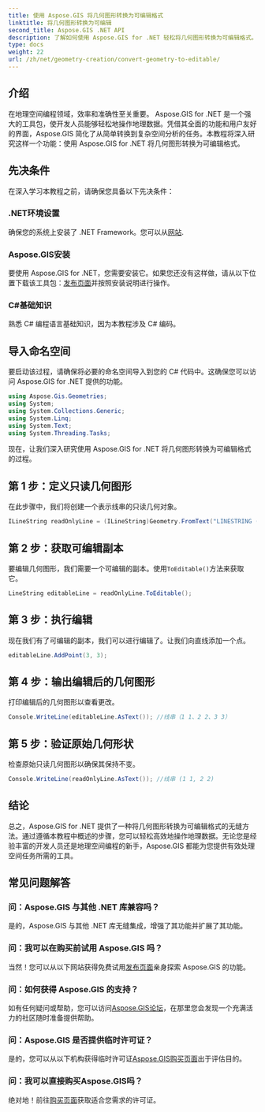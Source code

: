 ```yaml
---
title: 使用 Aspose.GIS 将几何图形转换为可编辑格式
linktitle: 将几何图形转换为可编辑
second_title: Aspose.GIS .NET API
description: 了解如何使用 Aspose.GIS for .NET 轻松将几何图形转换为可编辑格式。深入研究这个分步教程。
type: docs
weight: 22
url: /zh/net/geometry-creation/convert-geometry-to-editable/
---
```

## 介绍
在地理空间编程领域，效率和准确性至关重要。 Aspose.GIS for .NET 是一个强大的工具包，使开发人员能够轻松地操作地理数据。凭借其全面的功能和用户友好的界面，Aspose.GIS 简化了从简单转换到复杂空间分析的任务。本教程将深入研究这样一个功能：使用 Aspose.GIS for .NET 将几何图形转换为可编辑格式。
## 先决条件
在深入学习本教程之前，请确保您具备以下先决条件：
### .NET环境设置
确保您的系统上安装了 .NET Framework。您可以从[网站](https://dotnet.microsoft.com/download).
### Aspose.GIS安装
要使用 Aspose.GIS for .NET，您需要安装它。如果您还没有这样做，请从以下位置下载该工具包：[发布页面](https://releases.aspose.com/gis/net/)并按照安装说明进行操作。
### C#基础知识
熟悉 C# 编程语言基础知识，因为本教程涉及 C# 编码。

## 导入命名空间
要启动该过程，请确保将必要的命名空间导入到您的 C# 代码中。这确保您可以访问 Aspose.GIS for .NET 提供的功能。

```csharp
using Aspose.Gis.Geometries;
using System;
using System.Collections.Generic;
using System.Linq;
using System.Text;
using System.Threading.Tasks;
```

现在，让我们深入研究使用 Aspose.GIS for .NET 将几何图形转换为可编辑格式的过程。
## 第 1 步：定义只读几何图形
在此步骤中，我们将创建一个表示线串的只读几何对象。
```csharp
ILineString readOnlyLine = (ILineString)Geometry.FromText("LINESTRING (1 1, 2 2)");
```
## 第 2 步：获取可编辑副本
要编辑几何图形，我们需要一个可编辑的副本。使用`ToEditable()`方法来获取它。
```csharp
LineString editableLine = readOnlyLine.ToEditable();
```
## 第 3 步：执行编辑
现在我们有了可编辑的副本，我们可以进行编辑了。让我们向直线添加一个点。
```csharp
editableLine.AddPoint(3, 3);
```
## 第 4 步：输出编辑后的几何图形
打印编辑后的几何图形以查看更改。
```csharp
Console.WriteLine(editableLine.AsText()); //线串（1 1、2 2、3 3）
```
## 第 5 步：验证原始几何形状
检查原始只读几何图形以确保其保持不变。
```csharp
Console.WriteLine(readOnlyLine.AsText()); //线串 (1 1, 2 2)
```

## 结论
总之，Aspose.GIS for .NET 提供了一种将几何图形转换为可编辑格式的无缝方法。通过遵循本教程中概述的步骤，您可以轻松高效地操作地理数据。无论您是经验丰富的开发人员还是地理空间编程的新手，Aspose.GIS 都能为您提供有效处理空间任务所需的工具。
## 常见问题解答
### 问：Aspose.GIS 与其他 .NET 库兼容吗？
是的，Aspose.GIS 与其他 .NET 库无缝集成，增强了其功能并扩展了其功能。
### 问：我可以在购买前试用 Aspose.GIS 吗？
当然！您可以从以下网站获得免费试用[发布页面](https://releases.aspose.com/)亲身探索 Aspose.GIS 的功能。
### 问：如何获得 Aspose.GIS 的支持？
如有任何疑问或帮助，您可以访问[Aspose.GIS论坛](https://forum.aspose.com/c/gis/33)，在那里您会发现一个充满活力的社区随时准备提供帮助。
### 问：Aspose.GIS 是否提供临时许可证？
是的，您可以从以下机构获得临时许可证[Aspose.GIS购买页面](https://purchase.aspose.com/temporary-license/)出于评估目的。
### 问：我可以直接购买Aspose.GIS吗？
绝对地！前往[购买页面](https://purchase.aspose.com/buy)获取适合您需求的许可证。